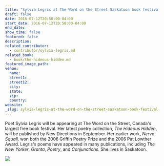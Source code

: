 ```yaml
---
title: "Sylvia Legris at The Word on the Street Saskatoon book festival"
draft: false
date: 2016-07-12T20:50:00-04:00
start_date: 2016-07-12T20:50:00-04:00
end_date:
show_time: false
featured: false
description:
related_contributor:
  - contributor/sylvia-legris.md
related_book:
  - book/the-hideous-hidden.md
featured_image_path:
venue:
  name:
  street1:
  street12:
  city:
  state:
  zip:
  country:
website:
_slug: sylvia-legris-at-the-word-on-the-street-saskatoon-book-festival
---
```


Poet Sylvia Legris will be appearing at The Word on the Street, Canada's largest free book festival. Her latest poetry collection, _The Hideous Hidden_, will be published by New Directions in September. Her earlier work, _Nerve Squall,_ won both the 2006 Griffin Poetry Prize and the 2006 Pat Lowther Award. Legris's poems have appeared in many publications, including _The New Yorker_, _Granta_, _Poetry_, and _Conjunctions_. She lives in Saskatoon.

![](https://media.poetryfoundation.org/m/image/1295/Legris_Sylvia.jpg)

